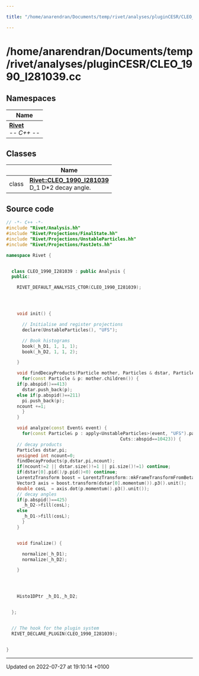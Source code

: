 ```yaml
---

title: "/home/anarendran/Documents/temp/rivet/analyses/pluginCESR/CLEO_1990_I281039.cc"

---
```


# /home/anarendran/Documents/temp/rivet/analyses/pluginCESR/CLEO_1990_I281039.cc



## Namespaces

| Name           |
| -------------- |
| **[Rivet](http://example.org/namespaces/namespacerivet/)** <br>-*- C++ -*-  |

## Classes

|                | Name           |
| -------------- | -------------- |
| class | **[Rivet::CLEO_1990_I281039](http://example.org/classes/classrivet_1_1cleo__1990__i281039/)** <br>D_1 D*2 decay angle.  |




## Source code

```cpp
// -*- C++ -*-
#include "Rivet/Analysis.hh"
#include "Rivet/Projections/FinalState.hh"
#include "Rivet/Projections/UnstableParticles.hh"
#include "Rivet/Projections/FastJets.hh"

namespace Rivet {


  class CLEO_1990_I281039 : public Analysis {
  public:

    RIVET_DEFAULT_ANALYSIS_CTOR(CLEO_1990_I281039);




    void init() {

      // Initialise and register projections
      declare(UnstableParticles(), "UFS");

      // Book histograms
      book(_h_D1, 1, 1, 1);
      book(_h_D2, 1, 1, 2);

    }

    void findDecayProducts(Particle mother, Particles & dstar, Particles & pi,unsigned int & ncount) {
      for(const Particle & p: mother.children()) {
    if(p.abspid()==413)
      dstar.push_back(p);
    else if(p.abspid()==211)
      pi.push_back(p);
    ncount +=1;
      }
    }

    void analyze(const Event& event) {
      for(const Particle& p : apply<UnstableParticles>(event, "UFS").particles(Cuts::abspid==425||
                                           Cuts::abspid==10423)) {
    // decay products
    Particles dstar,pi;
    unsigned int ncount=0;
    findDecayProducts(p,dstar,pi,ncount);
    if(ncount!=2 || dstar.size()!=1 || pi.size()!=1) continue;
    if(dstar[0].pid()/p.pid()<0) continue;
    LorentzTransform boost = LorentzTransform::mkFrameTransformFromBeta(p.momentum().betaVec());
    Vector3 axis = boost.transform(dstar[0].momentum()).p3().unit();
    double cosL  = axis.dot(p.momentum().p3().unit());
    // decay angles
    if(p.abspid()==425)
      _h_D2->fill(cosL);
    else
      _h_D1->fill(cosL);
      }
    }


    void finalize() {

      normalize(_h_D1);
      normalize(_h_D2);

    }




    Histo1DPtr _h_D1,_h_D2;


  };


  // The hook for the plugin system
  RIVET_DECLARE_PLUGIN(CLEO_1990_I281039);


}
```


-------------------------------

Updated on 2022-07-27 at 19:10:14 +0100
